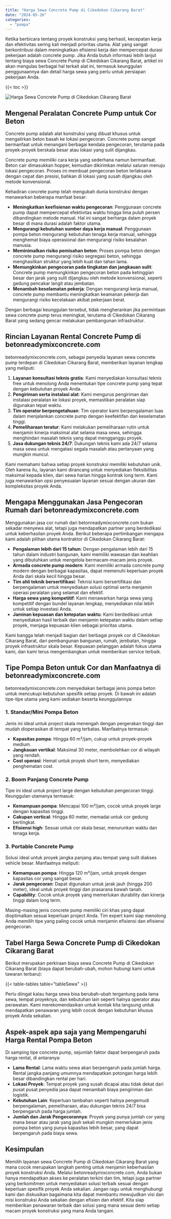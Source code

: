 ```yaml
---
title: "Harga Sewa Concrete Pump di Cikedokan Cikarang Barat"
date: "2024-05-26"
categories: 
  - "pompa"
---
```


Ketika berbicara tentang proyek konstruksi yang berhasil, kecepatan kerja dan efektivitas sering kali menjadi prioritas utama. Alat yang sangat berkontribusi dalam meningkatkan efisiensi kerja dan mempercepat durasi pekerjaan adalah concrete pump. Jika Anda butuh informasi lebih lanjut tentang biaya sewa Concrete Pump di Cikedokan Cikarang Barat, artikel ini akan mengulas berbagai hal terkait alat ini, termasuk keunggulan penggunaannya dan detail harga sewa yang perlu untuk persiapan pekerjaan Anda.

{{< toc >}}

![Harga Sewa Concrete Pump di Cikedokan Cikarang Barat](https://betoncor8.github.io/pump/concrete-pump%20(19).png)

## Mengenal Peralatan Concrete Pump untuk Cor Beton

Concrete pump adalah alat konstruksi yang dibuat khusus untuk mengalirkan beton basah ke lokasi pengecoran. Concrete pump sangat bermanfaat untuk menangani berbagai kendala pengecoran, terutama pada proyek-proyek berskala besar atau lokasi yang sulit dijangkau.

Concrete pump memiliki cara kerja yang sederhana namun bermanfaat. Beton cair dimasukkan hopper, kemudian dikirimkan melalui saluran menuju lokasi pengecoran. Proses ini membuat pengecoran beton terlaksana dengan cepat dan presisi, bahkan di lokasi yang susah dijangkau oleh metode konvensional.

Kehadiran concrete pump telah mengubah dunia konstruksi dengan menawarkan beberapa manfaat besar:

- **Meningkatkan keefisienan waktu pengecoran**: Penggunaan concrete pump dapat mempercepat efektivitas waktu hingga lima puluh persen dibandingkan metode manual. Hal ini sangat berharga dalam proyek besar di mana durasi adalah faktor utama.
- **Mengurangi kebutuhan sumber daya kerja manual**: Penggunaan pompa beton mengurangi kebutuhan tenaga kerja manual, sehingga menghemat biaya operasional dan mengurangi risiko kesalahan manusia.
- **Meminimalkan risiko pemisahan beton**: Proses pompa beton dengan concrete pump mengurangi risiko segregasi beton, sehingga menghasilkan struktur yang lebih kuat dan tahan lama.
- **Memungkinkan pengecoran pada tingkatan dan jangkauan sulit**: Concrete pump memungkinkan pengecoran beton pada ketinggian besar dan jarak yang sulit dijangkau oleh metode konvensional, seperti gedung pencakar langit atau jembatan.
- **Menambah keselamatan pekerja**: Dengan mengurangi kerja manual, concrete pump membantu meningkatkan keamanan pekerja dan mengurangi risiko kecelakaan akibat pekerjaan berat.

Dengan berbagai keunggulan tersebut, tidak mengherankan jika permintaan sewa concrete pump terus meningkat, terutama di Cikedokan Cikarang Barat yang sedang gencar melakukan pembangunan infrastruktur.

## Rincian Layanan Rental Concrete Pump di betonreadymixconcrete.com

betonreadymixconcrete.com, sebagai penyedia layanan sewa concrete pump terdepan di Cikedokan Cikarang Barat, memberikan layanan lengkap yang meliputi:

1. **Layanan konsultasi teknis gratis**: Kami menyediakan konsultasi teknis free untuk menolong Anda menentukan tipe concrete pump yang tepat dengan kebutuhan proyek Anda.
2. **Pengiriman serta instalasi alat**: Kami mengurus pengiriman dan instalasi peralatan ke lokasi proyek, memastikan peralatan siap digunakan tepat waktu.
3. **Tim operator berpengetahuan**: Tim operator kami berpengalaman luas dalam menjalankan concrete pump dengan keefektifan dan keselamatan tinggi.
4. **Pemeliharaan teratur**: Kami melakukan pemeliharaan rutin untuk menjamin kinerja maksimal alat selama masa sewa, sehingga menghindari masalah teknis yang dapat mengganggu proyek.
5. **Jasa dukungan teknis 24/7**: Dukungan teknis kami ada 24/7 selama masa sewa untuk mengatasi segala masalah atau pertanyaan yang mungkin muncul.

Kami memahami bahwa setiap proyek konstruksi memiliki kebutuhan unik. Oleh karena itu, layanan kami dirancang untuk menyediakan fleksibilitas maksimal kepada klien, dari sewa harian hingga kontrak long term. Kami juga menawarkan opsi penyesuaian layanan sesuai dengan ukuran dan kompleksitas proyek Anda.

## Mengapa Menggunakan Jasa Pengecoran Rumah dari betonreadymixconcrete.com

Menggunakan jasa cor rumah dari betonreadymixconcrete.com bukan sekadar menyewa alat, tetapi juga mendapatkan partner yang berdedikasi untuk keberhasilan proyek Anda. Berikut beberapa pertimbangan mengapa kami adalah pilihan utama kontraktor di Cikedokan Cikarang Barat:

- **Pengalaman lebih dari 15 tahun**: Dengan pengalaman lebih dari 15 tahun dalam industri bangunan, kami memiliki wawasan dan keahlian yang dibutuhkan untuk mengelola bermacam-macam jenis proyek.
- **Armada concrete pump modern**: Kami memiliki armada concrete pump modern dengan berbagai kapasitas, dapat memenuhi keperluan proyek Anda dari skala kecil hingga besar.
- **Tim ahli teknik bersertifikasi**: Teknisi kami bersertifikasi dan berpengalaman untuk menyediakan solusi optimal serta menjamin operasi peralatan yang selamat dan efektif.
- **Harga sewa yang kompetitif**: Kami menawarkan harga sewa yang kompetitif dengan bundel layanan lengkap, menyediakan nilai lebih untuk setiap investasi Anda.
- **Jaminan kepuasan dan ketepatan waktu**: Kami berdedikasi untuk menyediakan hasil terbaik dan menjamin ketepatan waktu dalam setiap proyek, menjaga kepuasan klien sebagai prioritas utama.

Kami bangga telah menjadi bagian dari berbagai proyek cor di Cikedokan Cikarang Barat, dari pembangunan bangunan, rumah, jembatan, hingga proyek infrastruktur skala besar. Kepuasan pelanggan adalah fokus utama kami, dan kami terus mengembangkan untuk memberikan service terbaik.

## Tipe Pompa Beton untuk Cor dan Manfaatnya di betonreadymixconcrete.com

betonreadymixconcrete.com menyediakan berbagai jenis pompa beton untuk mencukupi kebutuhan spesifik setiap proyek. Di bawah ini adalah tipe-tipe utama yang kami sediakan beserta keunggulannya:

### 1\. Standar/Mini Pompa Beton

Jenis ini ideal untuk project skala menengah dengan pergerakan tinggi dan mudah dioperasikan di tempat yang terbatas. Manfaatnya termasuk:

- **Kapasitas pompa**: Hingga 60 m³/jam, cukup untuk proyek-proyek medium.
- **Jangkauan vertikal**: Maksimal 30 meter, membolehkan cor di wilayah yang rendah.
- **Cost operasi**: Hemat untuk proyek short term, menyediakan penghematan cost.

### 2\. Boom Panjang Concrete Pump

Tipe ini ideal untuk project large dengan kebutuhan pengecoran tinggi. Keunggulan utamanya termasuk:

- **Kemampuan pompa**: Mencapai 100 m³/jam, cocok untuk proyek large dengan kapasitas tinggi.
- **Cakupan vertical**: Hingga 60 meter, memadai untuk cor gedung bertingkat.
- **Efisiensi high**: Sesuai untuk cor skala besar, menurunkan waktu dan tenaga kerja.

### 3\. Portable Concrete Pump

Solusi ideal untuk proyek jangka panjang atau tempat yang sulit diakses vehicle besar. Manfaatnya meliputi:

- **Kemampuan pompa**: Hingga 120 m³/jam, untuk proyek dengan kapasitas cor yang sangat besar.
- **Jarak pengecoran**: Dapat digunakan untuk jarak jauh (hingga 200 meter), ideal untuk proyek tinggi dan prasarana bawah tanah.
- **Capability**: Cocok untuk proyek yang memerlukan durability dan kinerja tinggi dalam long term.

Masing-masing jenis concrete pump memiliki ciri khas yang dapat dioptimalkan sesuai keperluan project Anda. Tim expert kami siap menolong Anda memilih tipe yang paling cocok untuk menjamin efisiensi dan efisiensi pengecoran.

## Tabel Harga Sewa Concrete Pump di Cikedokan Cikarang Barat

Berikut merupakan perkiraan biaya sewa Concrete Pump di Cikedokan Cikarang Barat (biaya dapat berubah-ubah, mohon hubungi kami untuk tawaran terbaru):

{{< table-tables table="tableSewa" >}}

Perlu diingat kalau harga sewa bisa berubah-ubah tergantung pada lama sewa, tempat proyeknya, dan kebutuhan lain seperti halnya operator atau perawatan. Kami merekomendasikan untuk kontak kita langsung untuk mendapatkan penawaran yang lebih cocok dengan kebutuhan khusus proyek Anda sekalian.

## Aspek-aspek apa saja yang Mempengaruhi Harga Rental Pompa Beton

Di samping tipe concrete pump, sejumlah faktor dapat berpengaruh pada harga rental, di antaranya:

- **Lama Rental**: Lama waktu sewa akan berpengaruh pada jumlah harga. Rental jangka panjang umumnya mendapatkan potongan harga lebih besar dibandingkan rental per hari.
- **Lokasi Proyek**: Tempat proyek yang susah dicapai atau tidak dekat dari pusat pusat penyedia jasa dapat menambah biaya pengiriman dan logistik.
- **Kebutuhan Lain**: Keperluan tambahan seperti halnya pengemudi berpengalaman, pemeliharaan, atau dukungan teknis 24/7 bisa berpengaruh pada harga jumlah.
- **Jumlah dan Jarak Pengecorannya**: Proyek yang punya jumlah cor yang mana besar atau jarak yang jauh sekali mungkin memerlukan jenis pompa beton yang punya kapasitas lebih besar, yang dapat berpengaruh pada biaya sewa.

## Kesimpulan

Memilih layanan sewa Concrete Pump di Cikedokan Cikarang Barat yang mana cocok merupakan langkah penting untuk menjamin keberhasilan proyek konstruksi Anda. Melalui betonreadymixconcrete.com, Anda bukan hanya mendapatkan akses ke peralatan terkini dan tim, tetapi juga partner yang berkomitmen untuk menyediakan solusi terbaik sesuai dengan keperluan spesifik proyek Anda sekalian. Jangan ragu untuk menghubungi kami dan diskusikan bagaimana kita dapat membantu mewujudkan visi dan misi konstruksi Anda sekalian dengan efisien dan efektif. Kita siap memberikan penawaran terbaik dan solusi yang mana sesuai demi setiap macam proyek konstruksi yang mana Anda tangani.

